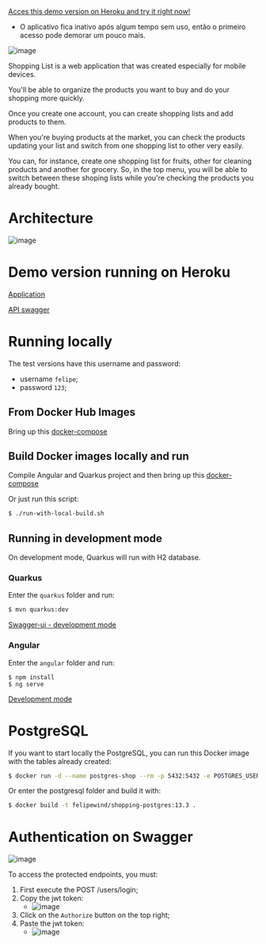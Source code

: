 [Acces this demo version on Heroku and try it right now!](https://best-shopping-list.herokuapp.com/#/)
- O aplicativo fica inativo após algum tempo sem uso, então o primeiro acesso pode demorar um pouco mais.

![image](./docs/shopping-list.gif)

Shopping List is a web application that was created especially for mobile devices.

You'll be able to organize the products you want to buy and do your shopping more quickly.

Once you create one account, you can create shopping lists and add products to them.

When you're buying products at the market, you can check the products updating your list and switch from one shopping list to other very easily.

You can, for instance, create one shopping list for fruits, other for cleaning products and another for grocery. So, in the top menu, you will be able to switch between these shoping lists while you're checking the products you already bought.


# Architecture

![image](./docs/images/architecture.png)


# Demo version running on Heroku

[Application](https://best-shopping-list.herokuapp.com/#/)

[API swagger](https://shopping-list-back-end.herokuapp.com/q/swagger-ui/)

# Running locally

The test versions have this username and password:
- username `felipe`;
- password `123`;

## From Docker Hub Images

Bring up this [docker-compose](./docker-compose-docker-hub.yml)



## Build Docker images locally and run

Compile Angular and Quarkus project and then bring up this [docker-compose](./docker-compose.yml)

Or just run this script:
```bash
$ ./run-with-local-build.sh
```

## Running in development mode

On development mode, Quarkus will run with H2 database.

### Quarkus

Enter the `quarkus` folder and run:
```bash
$ mvn quarkus:dev
```

[Swagger-ui - development mode](http://localhost:8080/q/swagger-ui/)

### Angular

Enter the `angular` folder and run:
```
$ npm install
$ ng serve
```

[Development mode](http://localhost:4200/#/)


# PostgreSQL

If you want to start locally the PostgreSQL, you can run this Docker image with the tables already created:
```bash
$ docker run -d --name postgres-shop --rm -p 5432:5432 -e POSTGRES_USER=postgres -e POSTGRES_PASSWORD=postgres -e POSTGRES_DB=postgres felipewind/shopping-postgres:13.3
```

 Or enter the postgresql folder and build it with:
 ```bash
 $ docker build -t felipewind/shopping-postgres:13.3 .
 ```

# Authentication on Swagger

![image](./docs/images/swagger.png)

To access the protected endpoints, you must:
1. First execute the POST /users/login;
2. Copy the jwt token:
   - ![image](./docs/images/swagger-jwt-login.png)
3. Click on the `Authorize` button on the top right;
4. Paste the jwt token:
   - ![image](./docs/images/swagger-jwt-authorize.png)

